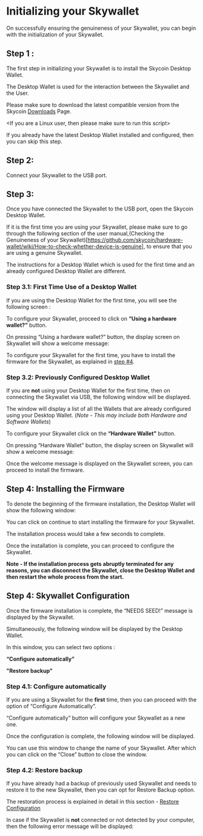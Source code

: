 # Initializing your Skywallet

On successfully ensuring the genuineness of your Skywallet, you can begin with the initialization of your Skywallet.

## Step 1 :

The first step in initializing your Skywallet is to install the Skycoin Desktop Wallet.

The Desktop Wallet is used for the interaction between the Skywallet and the User.

Please make sure to download the latest compatible version from the Skycoin [Downloads](https://www.skycoin.net/downloads/) Page.

<If you are a Linux user, then please make sure to run this script>

If you already have the latest Desktop Wallet installed and configured, then you can skip this step.

## Step 2:

Connect your Skywallet to the USB port.

## Step 3:

Once you have connected the Skywallet to the USB port, open the Skycoin Desktop Wallet.

If it is the first time you are using your Skywallet, please make sure to go through the following section of the user manual,(Checking the Genuineness of your Skywallet)[https://github.com/skycoin/hardware-wallet/wiki/How-to-check-whether-device-is-genuine], to ensure that you are using a genuine Skywallet.

The instructions for a Desktop Wallet which is used for the first time and an already configured Desktop Wallet are different.

### Step 3.1: First Time Use of a Desktop Wallet

If you are using the Desktop Wallet for the first time, you will see the following screen :

<Screenshot of a Desktop Wallet which is used for the first time>

To configure your Skywallet, proceed to click on **“Using a hardware wallet?”** button.

<can be removed> <Screenshot of a Desktop Wallet highlighting Using a hardware wallet button>

On pressing “Using a hardware wallet?” button, the display screen on Skywallet will show a welcome message:

<Reusing the Picture showing the Skywallet display with the welcome message>

To configure your Skywallet for the first time, you have to install the firmware for the Skywallet, as explained in [step #4](#Step_4).

### Step 3.2: Previously Configured Desktop Wallet

If you are **not** using your Desktop Wallet for the first time, then on connecting the Skywallet via USB, the following window will be displayed.

<Screenshot of a previously configured Desktop Wallet with other Wallets as well>

The window will display a list of all the Wallets that are already configured using your Desktop Wallet. (*Note - This may include both Hardware and Software Wallets*)

To configure your Skywallet click on the **“Hardware Wallet”** button.

<can be removed> <Screenshot highlighting the Hardware Wallet button along with the context>

On pressing “Hardware Wallet” button, the display screen on Skywallet will show a welcome message:

<Reusing the Picture showing the Skywallet display with the welcome message>

Once the welcome message is displayed on the Skywallet screen, you can proceed to install the firmware.

## <a name="Step_4"> </a> Step 4: Installing the Firmware

To denote the beginning of the firmware installation, the Desktop Wallet will show the following window:

<Screenshot of the Desktop Wallet showing the message about the installation of the firmware>

You can click on continue to start installing the firmware for your Skywallet.

The installation process would take a few seconds to complete. 

Once the installation is complete, you can proceed to configure the Skywallet.

**Note - If the installation process gets abruptly terminated for any reasons, you can disconnect the Skywallet, close the Desktop Wallet and then restart the whole process from the start.**

## Step 4: Skywallet Configuration

Once the firmware installation is complete, the “NEEDS SEED!” message is displayed by the Skywallet.

<can be removed> <Reusing the picture of the Skywallet display showing the message Needs seed>

Simultaneously, the following window will be displayed by the Desktop Wallet.

<Screenshot of Desktop Wallet displaying the message of detecting an unconfigured Hardware Wallet>

In this window, you can select two options :

**“Configure automatically”**

**"Restore backup"**

### Step 4.1: Configure automatically

If you are using a Skywallet for the **first** time, then you can proceed with the option of “Configure Automatically”.

“Configure automatically” button will configure your Skywallet as a new one.

Once the configuration is complete, the following window will be displayed.

<Screenshot of the configuration process completion>

You can use this window to change the name of your Skywallet. After which you can click on the “Close” button to close the window.

<Screenshot of a changed Skywallet name>

### Step 4.2: Restore backup

If you have already had a backup of previously used Skywallet and needs to restore it to the new Skywallet, then you can opt for Restore Backup option.

The restoration process is explained in detail in this section - [Restore Configuration](https://github.com/skycoin/hardware-wallet/wiki/Restore-configuration)

In case if the Skywallet is **not** connected or not detected by your computer, then the following error message will be displayed:

<Screenshot of the error message showing no Skywallet detected>

